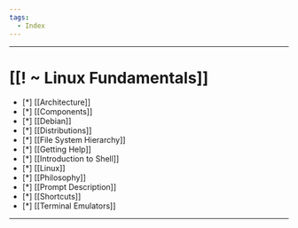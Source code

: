 ```yaml
---
tags:
  - Index
---
```

___
# [[! ~ Linux Fundamentals]]

- [*] [[Architecture]]
- [*] [[Components]]
- [*] [[Debian]]
- [*] [[Distributions]]
- [*] [[File System Hierarchy]]
- [*] [[Getting Help]]
- [*] [[Introduction to Shell]]
- [*] [[Linux]]
- [*] [[Philosophy]]
- [*] [[Prompt Description]]
- [*] [[Shortcuts]]
- [*] [[Terminal Emulators]]
___
